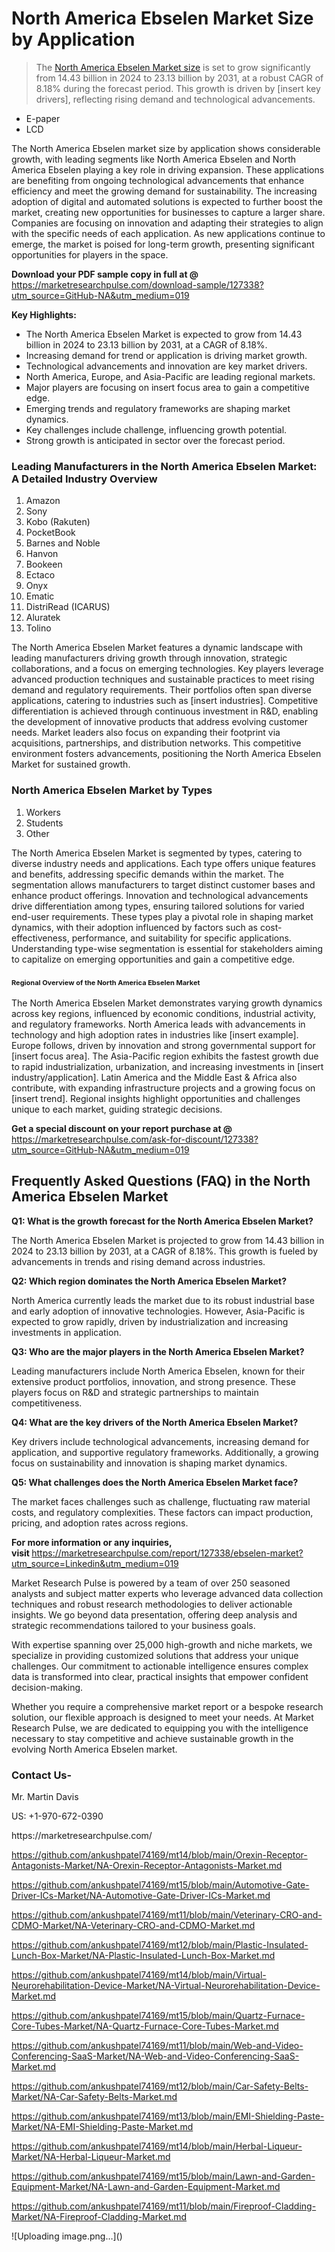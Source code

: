 <h1>North America Ebselen Market&nbsp;Size by Application</h1><blockquote><p>The <a href="https://marketresearchpulse.com/download-sample/127338?utm_source=GitHub-NA&amp;utm_medium=019">North America Ebselen Market size</a> is set to grow significantly from 14.43 billion in 2024 to 23.13 billion by 2031, at a robust CAGR of 8.18% during the forecast period. This growth is driven by [insert key drivers], reflecting rising demand and technological advancements.</p></blockquote><ul><li>E-paper<li> LCD</li></ul><p>The North America Ebselen market size by application shows considerable growth, with leading segments like North America Ebselen and North America Ebselen playing a key role in driving expansion. These applications are benefiting from ongoing technological advancements that enhance efficiency and meet the growing demand for sustainability. The increasing adoption of digital and automated solutions is expected to further boost the market, creating new opportunities for businesses to capture a larger share. Companies are focusing on innovation and adapting their strategies to align with the specific needs of each application. As new applications continue to emerge, the market is poised for long-term growth, presenting significant opportunities for players in the space.</p><p><strong>Download your PDF sample copy in full at @ </strong><a href="https://marketresearchpulse.com/download-sample/127338?utm_source=GitHub-NA&amp;utm_medium=019">https://marketresearchpulse.com/download-sample/127338?utm_source=GitHub-NA&amp;utm_medium=019</a></p><p><strong>Key Highlights: </strong></p><ul><li>The North America Ebselen Market is expected to grow from 14.43 billion in 2024 to 23.13 billion by 2031, at a CAGR of 8.18%.</li><li>Increasing demand for trend or application is driving market growth.</li><li>Technological advancements and innovation are key market drivers.</li><li>North America, Europe, and Asia-Pacific are leading regional markets.</li><li>Major players are focusing on insert focus area to gain a competitive edge.</li><li>Emerging trends and regulatory frameworks are shaping market dynamics.</li><li>Key challenges include challenge, influencing growth potential.</li><li>Strong growth is anticipated in sector over the forecast period.</li></ul><h3>Leading Manufacturers in the North America Ebselen Market: A Detailed Industry Overview</h3><ol><li>Amazon</li><li>Sony</li><li>Kobo (Rakuten)</li><li>PocketBook</li><li>Barnes and Noble</li><li>Hanvon</li><li>Bookeen</li><li>Ectaco</li><li>Onyx</li><li>Ematic</li><li>DistriRead (ICARUS)</li><li>Aluratek</li><li>Tolino</li></ol><div class="flex max-w-full flex-col flex-grow"><div class="min-h-8 text-message flex w-full flex-col items-end gap-2 whitespace-normal break-words [.text-message+&amp;]:mt-5" dir="auto" data-message-author-role="assistant" data-message-id="fd8432e4-4910-450d-b182-61b7bfb0a01f" data-message-model-slug="gpt-4o"><div class="flex w-full flex-col gap-1 empty:hidden first:pt-[3px]"><div class="markdown prose w-full break-words dark:prose-invert light"><p>The North America Ebselen Market features a dynamic landscape with leading manufacturers driving growth through innovation, strategic collaborations, and a focus on emerging technologies. Key players leverage advanced production techniques and sustainable practices to meet rising demand and regulatory requirements. Their portfolios often span diverse applications, catering to industries such as [insert industries]. Competitive differentiation is achieved through continuous investment in R&amp;D, enabling the development of innovative products that address evolving customer needs. Market leaders also focus on expanding their footprint via acquisitions, partnerships, and distribution networks. This competitive environment fosters advancements, positioning the North America Ebselen Market for sustained growth.</p></div></div></div></div><h3>North America Ebselen Market by Types</h3><ol><li>Workers<li> Students<li> Other</li></ol><div class="flex max-w-full flex-col flex-grow"><div class="min-h-8 text-message flex w-full flex-col items-end gap-2 whitespace-normal break-words [.text-message+&amp;]:mt-5" dir="auto" data-message-author-role="assistant" data-message-id="084470be-0bb7-4664-bddf-5156b4f41249" data-message-model-slug="gpt-4o-mini"><div class="flex w-full flex-col gap-1 empty:hidden first:pt-[3px]"><div class="markdown prose w-full break-words dark:prose-invert light"><p>The North America Ebselen Market is segmented by types, catering to diverse industry needs and applications. Each type offers unique features and benefits, addressing specific demands within the market. The segmentation allows manufacturers to target distinct customer bases and enhance product offerings. Innovation and technological advancements drive differentiation among types, ensuring tailored solutions for varied end-user requirements. These types play a pivotal role in shaping market dynamics, with their adoption influenced by factors such as cost-effectiveness, performance, and suitability for specific applications. Understanding type-wise segmentation is essential for stakeholders aiming to capitalize on emerging opportunities and gain a competitive edge.</p></div></div></div></div><h3><span style="font-size: 11px;">Regional Overview of the North America Ebselen Market</span></h3><div class="flex max-w-full flex-col flex-grow"><div class="min-h-8 text-message flex w-full flex-col items-end gap-2 whitespace-normal break-words [.text-message+&amp;]:mt-5" dir="auto" data-message-author-role="assistant" data-message-id="e9038762-ce64-4e30-91c9-9bd413514231" data-message-model-slug="gpt-4o-mini"><div class="flex w-full flex-col gap-1 empty:hidden first:pt-[3px]"><div class="markdown prose w-full break-words dark:prose-invert light"><p>The North America Ebselen Market demonstrates varying growth dynamics across key regions, influenced by economic conditions, industrial activity, and regulatory frameworks. North America leads with advancements in technology and high adoption rates in industries like [insert example]. Europe follows, driven by innovation and strong governmental support for [insert focus area]. The Asia-Pacific region exhibits the fastest growth due to rapid industrialization, urbanization, and increasing investments in [insert industry/application]. Latin America and the Middle East &amp; Africa also contribute, with expanding infrastructure projects and a growing focus on [insert trend]. Regional insights highlight opportunities and challenges unique to each market, guiding strategic decisions.</p></div></div></div></div><p><strong>Get a special discount on your report purchase at @ </strong><a href="https://marketresearchpulse.com/ask-for-discount/127338?utm_source=GitHub-NA&amp;utm_medium=019">https://marketresearchpulse.com/ask-for-discount/127338?utm_source=GitHub-NA&amp;utm_medium=019</a></p><h2>Frequently Asked Questions (FAQ) in the North America Ebselen Market</h2><p><strong>Q1: What is the growth forecast for the North America Ebselen Market?</strong></p><p>The North America Ebselen Market is projected to grow from 14.43 billion in 2024 to 23.13 billion by 2031, at a CAGR of 8.18%. This growth is fueled by advancements in trends and rising demand across industries.</p><p><strong>Q2: Which region dominates the North America Ebselen Market?</strong></p><p>North America currently leads the market due to its robust industrial base and early adoption of innovative technologies. However, Asia-Pacific is expected to grow rapidly, driven by industrialization and increasing investments in application.</p><p><strong>Q3: Who are the major players in the North America Ebselen Market?</strong></p><p>Leading manufacturers include North America Ebselen, known for their extensive product portfolios, innovation, and strong presence. These players focus on R&amp;D and strategic partnerships to maintain competitiveness.</p><p><strong>Q4: What are the key drivers of the North America Ebselen Market?</strong></p><p>Key drivers include technological advancements, increasing demand for application, and supportive regulatory frameworks. Additionally, a growing focus on sustainability and innovation is shaping market dynamics.</p><p><strong>Q5: What challenges does the North America Ebselen Market face?</strong></p><p>The market faces challenges such as challenge, fluctuating raw material costs, and regulatory complexities. These factors can impact production, pricing, and adoption rates across regions.</p><p><strong>For more information or any inquiries, visit&nbsp;</strong><a href="https://marketresearchpulse.com/report/127338/ebselen-market?utm_source=Linkedin&utm_medium=019">https://marketresearchpulse.com/report/127338/ebselen-market?utm_source=Linkedin&utm_medium=019</a></p><p>Market Research Pulse is powered by a team of over 250 seasoned analysts and subject matter experts who leverage advanced data collection techniques and robust research methodologies to deliver actionable insights. We go beyond data presentation, offering deep analysis and strategic recommendations tailored to your business goals.</p><p>With expertise spanning over 25,000 high-growth and niche markets, we specialize in providing customized solutions that address your unique challenges. Our commitment to actionable intelligence ensures complex data is transformed into clear, practical insights that empower confident decision-making.</p><p>Whether you require a comprehensive market report or a bespoke research solution, our flexible approach is designed to meet your needs. At Market Research Pulse, we are dedicated to equipping you with the intelligence necessary to stay competitive and achieve sustainable growth in the evolving North America Ebselen market.</p><h3><strong>Contact Us-</strong></h3><p>Mr. Martin Davis</p><p>US: +1-970-672-0390</p><p>https://marketresearchpulse.com/</p><p><a href="https://github.com/ankushpatel74169/mt14/blob/main/Orexin-Receptor-Antagonists-Market/NA-Orexin-Receptor-Antagonists-Market.md">https://github.com/ankushpatel74169/mt14/blob/main/Orexin-Receptor-Antagonists-Market/NA-Orexin-Receptor-Antagonists-Market.md</a></p><p><a href="https://github.com/ankushpatel74169/mt15/blob/main/Automotive-Gate-Driver-ICs-Market/NA-Automotive-Gate-Driver-ICs-Market.md">https://github.com/ankushpatel74169/mt15/blob/main/Automotive-Gate-Driver-ICs-Market/NA-Automotive-Gate-Driver-ICs-Market.md</a></p><p><a href="https://github.com/ankushpatel74169/mt11/blob/main/Veterinary-CRO-and-CDMO-Market/NA-Veterinary-CRO-and-CDMO-Market.md">https://github.com/ankushpatel74169/mt11/blob/main/Veterinary-CRO-and-CDMO-Market/NA-Veterinary-CRO-and-CDMO-Market.md</a></p><p><a href="https://github.com/ankushpatel74169/mt12/blob/main/Plastic-Insulated-Lunch-Box-Market/NA-Plastic-Insulated-Lunch-Box-Market.md">https://github.com/ankushpatel74169/mt12/blob/main/Plastic-Insulated-Lunch-Box-Market/NA-Plastic-Insulated-Lunch-Box-Market.md</a></p><p><a href="https://github.com/ankushpatel74169/mt14/blob/main/Virtual-Neurorehabilitation-Device-Market/NA-Virtual-Neurorehabilitation-Device-Market.md">https://github.com/ankushpatel74169/mt14/blob/main/Virtual-Neurorehabilitation-Device-Market/NA-Virtual-Neurorehabilitation-Device-Market.md</a></p><p><a href="https://github.com/ankushpatel74169/mt15/blob/main/Quartz-Furnace-Core-Tubes-Market/NA-Quartz-Furnace-Core-Tubes-Market.md">https://github.com/ankushpatel74169/mt15/blob/main/Quartz-Furnace-Core-Tubes-Market/NA-Quartz-Furnace-Core-Tubes-Market.md</a></p><p><a href="https://github.com/ankushpatel74169/mt11/blob/main/Web-and-Video-Conferencing-SaaS-Market/NA-Web-and-Video-Conferencing-SaaS-Market.md">https://github.com/ankushpatel74169/mt11/blob/main/Web-and-Video-Conferencing-SaaS-Market/NA-Web-and-Video-Conferencing-SaaS-Market.md</a></p><p><a href="https://github.com/ankushpatel74169/mt12/blob/main/Car-Safety-Belts-Market/NA-Car-Safety-Belts-Market.md">https://github.com/ankushpatel74169/mt12/blob/main/Car-Safety-Belts-Market/NA-Car-Safety-Belts-Market.md</a></p><p><a href="https://github.com/ankushpatel74169/mt13/blob/main/EMI-Shielding-Paste-Market/NA-EMI-Shielding-Paste-Market.md">https://github.com/ankushpatel74169/mt13/blob/main/EMI-Shielding-Paste-Market/NA-EMI-Shielding-Paste-Market.md</a></p><p><a href="https://github.com/ankushpatel74169/mt14/blob/main/Herbal-Liqueur-Market/NA-Herbal-Liqueur-Market.md">https://github.com/ankushpatel74169/mt14/blob/main/Herbal-Liqueur-Market/NA-Herbal-Liqueur-Market.md</a></p><p><a href="https://github.com/ankushpatel74169/mt15/blob/main/Lawn-and-Garden-Equipment-Market/NA-Lawn-and-Garden-Equipment-Market.md">https://github.com/ankushpatel74169/mt15/blob/main/Lawn-and-Garden-Equipment-Market/NA-Lawn-and-Garden-Equipment-Market.md</a></p><p><a href="https://github.com/ankushpatel74169/mt11/blob/main/Fireproof-Cladding-Market/NA-Fireproof-Cladding-Market.md">https://github.com/ankushpatel74169/mt11/blob/main/Fireproof-Cladding-Market/NA-Fireproof-Cladding-Market.md</a></p>
![Uploading image.png…]()
